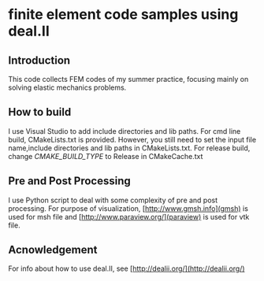 finite element code samples using deal.II
========================

## Introduction
This code collects FEM codes of my summer practice, focusing mainly on solving elastic mechanics problems.

## How to build
I use Visual Studio to add include directories and lib paths. For cmd line build, CMakeLists.txt is provided.
However, you still need to set the input file name,include directories and lib paths in CMakeLists.txt.
For release build, change *CMAKE_BUILD_TYPE*  to Release in CMakeCache.txt

## Pre and Post Processing
I use Python script to deal with some complexity of pre and post processing. For purpose of visualization, [http://www.gmsh.info](gmsh) is used for msh file
and [http://www.paraview.org/](paraview) is used for vtk file.

## Acnowledgement
For info about how to use deal.II, see [http://dealii.org/](http://dealii.org/)
